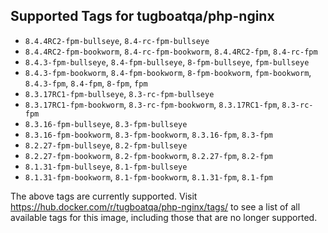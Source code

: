 ## Supported Tags for tugboatqa/php-nginx

* `8.4.4RC2-fpm-bullseye`, `8.4-rc-fpm-bullseye`
* `8.4.4RC2-fpm-bookworm`, `8.4-rc-fpm-bookworm`, `8.4.4RC2-fpm`, `8.4-rc-fpm`
* `8.4.3-fpm-bullseye`, `8.4-fpm-bullseye`, `8-fpm-bullseye`, `fpm-bullseye`
* `8.4.3-fpm-bookworm`, `8.4-fpm-bookworm`, `8-fpm-bookworm`, `fpm-bookworm`, `8.4.3-fpm`, `8.4-fpm`, `8-fpm`, `fpm`
* `8.3.17RC1-fpm-bullseye`, `8.3-rc-fpm-bullseye`
* `8.3.17RC1-fpm-bookworm`, `8.3-rc-fpm-bookworm`, `8.3.17RC1-fpm`, `8.3-rc-fpm`
* `8.3.16-fpm-bullseye`, `8.3-fpm-bullseye`
* `8.3.16-fpm-bookworm`, `8.3-fpm-bookworm`, `8.3.16-fpm`, `8.3-fpm`
* `8.2.27-fpm-bullseye`, `8.2-fpm-bullseye`
* `8.2.27-fpm-bookworm`, `8.2-fpm-bookworm`, `8.2.27-fpm`, `8.2-fpm`
* `8.1.31-fpm-bullseye`, `8.1-fpm-bullseye`
* `8.1.31-fpm-bookworm`, `8.1-fpm-bookworm`, `8.1.31-fpm`, `8.1-fpm`

The above tags are currently supported. Visit https://hub.docker.com/r/tugboatqa/php-nginx/tags/ to see a list of all available tags for this image, including those that are no longer supported.
